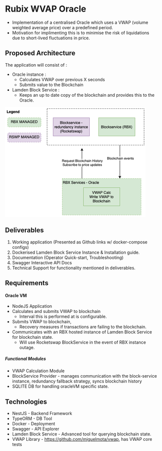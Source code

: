 
# Rubix WVAP Oracle
* Implementation of a centralised Oracle which uses a VWAP (volume weighted average price) over a predefined period.
* Motivation for implimenting this is to minimise the risk of liquidations due to short-lived fluctuations in price.

## Proposed Architecture

The application will consist of :

* Oracle instance : 
  * Calculates VWAP over previous X seconds
  * Submits value to the Blockchain
* Lamden Block Service :
  * Keeps an up to date copy of the blockchain and provides this to the Oracle.

<img src="rbx-infra.png"/>

## Deliverables
1. Working application (Presented as Github links w/ docker-compose configs)
2. Dockerised Lamden Block Service Instance & Installation guide.
3. Documentation (Operator Quick-start, Troubleshooting)
4. Swagger Interactive API Docs
5. Technical Support for functionality mentioned in deliverables.

## Requirements
#### Oracle VM
* NodeJS Application
* Calculates and submits VWAP to blockchain
  * Interval this is performed at is configurable.
* Submits VWAP to blockchain, 
  * Recovery measures if transactions are failing to the blockchain.
* Communicates with an RBX hosted instance of Lamden Block Service for blockchain state.
  * Will use Rocketswap BlockService in the event of RBX instance outage.

##### Functional Modules

* VWAP Calculation Module
* BlockService Provider - manages communication with the block-service instance, redundancy fallback strategy, syncs blockchain history
* SQLITE DB for handling oracleVM specific state.

## Technologies
* NestJS - Backend Framework
* TypeORM - DB Tool
* Docker - Deployment
* Swagger - API Explorer
* Lamden Block Service - Advanced tool for querying blockchain state.
* VWAP Library - https://github.com/miguelmota/vwap, has VWAP core tests
